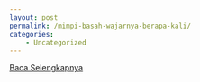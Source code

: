 ```yaml
---
layout: post
permalink: /mimpi-basah-wajarnya-berapa-kali/
categories:
    - Uncategorized
---
```


[Baca Selengkapnya](/01)